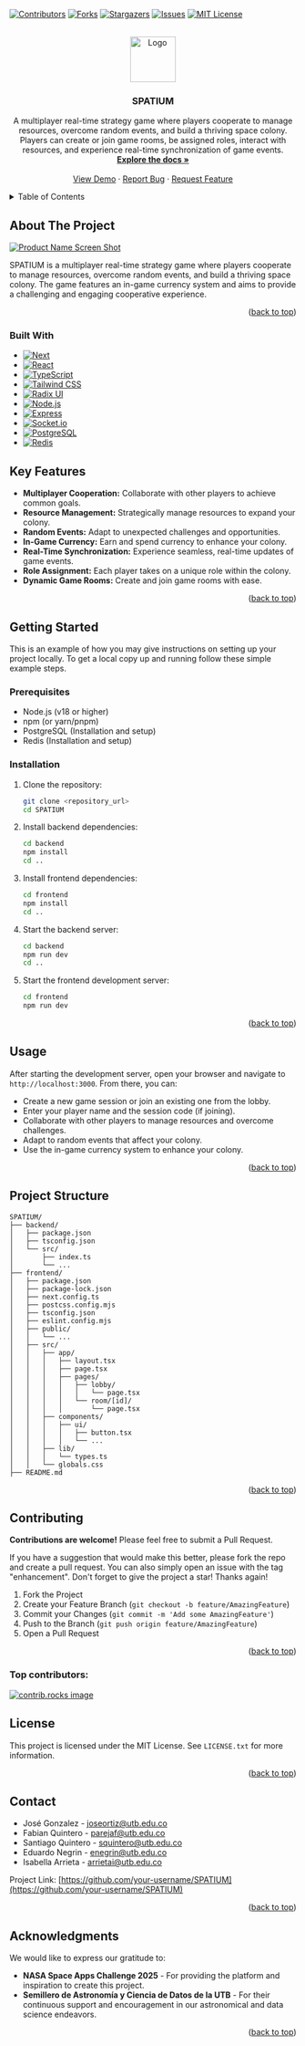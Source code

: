 <!-- Improved compatibility of back to top link: See: https://github.com/othneildrew/Best-README-Template/pull/73 -->
<a id="readme-top"></a>
<!--

<!-- PROJECT SHIELDS -->
<!--
*** I'm using markdown "reference style" links for readability.
*** Reference links are enclosed in brackets [ ] instead of parentheses ( ).
*** See the bottom of this document for the declaration of the reference variables
*** for contributors-url, forks-url, etc. This is an optional, concise syntax you may use.
*** https://www.markdownguide.org/basic-syntax/#reference-style-links
-->
[![Contributors][contributors-shield]][contributors-url]
[![Forks][forks-shield]][forks-url]
[![Stargazers][stars-shield]][stars-url]
[![Issues][issues-shield]][issues-url]
[![MIT License][license-shield]][license-url]


<!-- PROJECT LOGO -->
<br />
<div align="center">
  <a href="https://github.com/Joverit5/NASA-SPACECREW2025">
    <img src="images/logo.png" alt="Logo" width="80" height="80">
  </a>

<h3 align="center">SPATIUM</h3>

  <p align="center">
    A multiplayer real-time strategy game where players cooperate to manage resources, overcome random events, and build a thriving space colony. Players can create or join game rooms, be assigned roles, interact with resources, and experience real-time synchronization of game events.
    <br />
    <a href="https://github.com/your-username/SPATIUM.git"><strong>Explore the docs »</strong></a>
    <br />
    <br />
    <a href="https://spatium-demo.vercel.app">View Demo</a>
    ·
   <a href="https://github.com/your-username/SPATIUM/issues/new?labels=bug&template=bug-report---.md">Report Bug</a>
    ·
   <a href="https://github.com/your-username/SPATIUM/issues/new?labels=enhancement&template=feature-request---.md">Request Feature</a>

  </p>
</div>



<!-- TABLE OF CONTENTS -->
<details>
  <summary>Table of Contents</summary>
  <ol>
    <li>
      <a href="#about-the-project">About The Project</a>
      <ul>
        <li><a href="#built-with">Built With</a></li>
        <li><a href="#key-features">Key Features</a></li>
      </ul>
    </li>
    <li>
      <a href="#getting-started">Getting Started</a>
      <ul>
        <li><a href="#prerequisites">Prerequisites</a></li>
        <li><a href="#installation">Installation</a></li>
      </ul>
    </li>
    <li><a href="#usage">Usage</a></li>
    <li><a href="#project-structure">Project Structure</a></li>
    <li><a href="#contributing">Contributing</a></li>
    <li><a href="#license">License</a></li>
    <li><a href="#contact">Contact</a></li>
    <li><a href="#acknowledgments">Acknowledgments</a></li>
  </ol>
</details>



<!-- ABOUT THE PROJECT -->
## About The Project

[![Product Name Screen Shot][product-screenshot]](https://spatium-demo.vercel.app)

SPATIUM is a multiplayer real-time strategy game where players cooperate to manage resources, overcome random events, and build a thriving space colony. The game features an in-game currency system and aims to provide a challenging and engaging cooperative experience.

<p align="right">(<a href="#readme-top">back to top</a>)</p>



### Built With

* [![Next][Next.js]][Next-url]
* [![React][React.js]][React-url]
* [![TypeScript][TypeScript]][TypeScript-url]
* [![Tailwind CSS][Tailwind]][Tailwind-url]
* [![Radix UI][Radix]][Radix-url]
* [![Node.js][Node.js]][Node-url]
* [![Express][Express.js]][Express-url]
* [![Socket.io][Socket.io]][Socket-url]
* [![PostgreSQL][PostgreSQL]][PostgreSQL-url]
* [![Redis][Redis]][Redis-url]

<!-- KEY FEATURES -->
## Key Features

- **Multiplayer Cooperation:** Collaborate with other players to achieve common goals.
- **Resource Management:** Strategically manage resources to expand your colony.
- **Random Events:** Adapt to unexpected challenges and opportunities.
- **In-Game Currency:** Earn and spend currency to enhance your colony.
- **Real-Time Synchronization:** Experience seamless, real-time updates of game events.
- **Role Assignment:** Each player takes on a unique role within the colony.
- **Dynamic Game Rooms:** Create and join game rooms with ease.

<p align="right">(<a href="#readme-top">back to top</a>)</p>

<!-- GETTING STARTED -->
## Getting Started

This is an example of how you may give instructions on setting up your project locally.
To get a local copy up and running follow these simple example steps.

### Prerequisites

* Node.js (v18 or higher)
* npm (or yarn/pnpm)
* PostgreSQL (Installation and setup)
* Redis (Installation and setup)

### Installation

1. Clone the repository:
   ```bash
   git clone <repository_url>
   cd SPATIUM
   ```

2. Install backend dependencies:
   ```bash
   cd backend
   npm install
   cd ..
   ```

3. Install frontend dependencies:
   ```bash
   cd frontend
   npm install
   cd ..
   ```

4. Start the backend server:
   ```bash
   cd backend
   npm run dev
   cd ..
   ```

5. Start the frontend development server:
   ```bash
   cd frontend
   npm run dev
   ```

<p align="right">(<a href="#readme-top">back to top</a>)</p>



<!-- USAGE EXAMPLES -->
## Usage

After starting the development server, open your browser and navigate to `http://localhost:3000`. From there, you can:

- Create a new game session or join an existing one from the lobby.
- Enter your player name and the session code (if joining).
- Collaborate with other players to manage resources and overcome challenges.
- Adapt to random events that affect your colony.
- Use the in-game currency system to enhance your colony.

<p align="right">(<a href="#readme-top">back to top</a>)</p>



<!-- PROJECT STRUCTURE -->
## Project Structure

```
SPATIUM/
├── backend/
│   ├── package.json
│   ├── tsconfig.json
│   └── src/
│       ├── index.ts
│       └── ...
├── frontend/
│   ├── package.json
│   ├── package-lock.json
│   ├── next.config.ts
│   ├── postcss.config.mjs
│   ├── tsconfig.json
│   ├── eslint.config.mjs
│   ├── public/
│   │   └── ...
│   ├── src/
│   │   ├── app/
│   │   │   ├── layout.tsx
│   │   │   ├── page.tsx
│   │   │   ├── pages/
│   │   │   │   ├── lobby/
│   │   │   │   │   └── page.tsx
│   │   │   │   └── room/[id]/
│   │   │   │       └── page.tsx
│   │   ├── components/
│   │   │   ├── ui/
│   │   │   │   ├── button.tsx
│   │   │   │   └── ...
│   │   ├── lib/
│   │   │   └── types.ts
│   │   └── globals.css
├── README.md
```

<p align="right">(<a href="#readme-top">back to top</a>)</p>


<!-- CONTRIBUTING -->
## Contributing

**Contributions are welcome!** Please feel free to submit a Pull Request.

If you have a suggestion that would make this better, please fork the repo and create a pull request. You can also simply open an issue with the tag "enhancement".
Don't forget to give the project a star! Thanks again!

1. Fork the Project
2. Create your Feature Branch (`git checkout -b feature/AmazingFeature`)
3. Commit your Changes (`git commit -m 'Add some AmazingFeature'`)
4. Push to the Branch (`git push origin feature/AmazingFeature`)
5. Open a Pull Request

<p align="right">(<a href="#readme-top">back to top</a>)</p>

### Top contributors:

<a href="https://github.com/your-username/SPATIUM/graphs/contributors">
  <img src="https://contrib.rocks/image?repo=your-username/SPATIUM" alt="contrib.rocks image" />
</a>


<!-- LICENSE -->
## License

This project is licensed under the MIT License. See `LICENSE.txt` for more information.

<p align="right">(<a href="#readme-top">back to top</a>)</p>



<!-- CONTACT -->
## Contact

- José Gonzalez - joseortiz@utb.edu.co
- Fabian Quintero - parejaf@utb.edu.co
- Santiago Quintero - squintero@utb.edu.co
- Eduardo Negrin - enegrin@utb.edu.co
- Isabella Arrieta - arrietai@utb.edu.co

Project Link: [https://github.com/your-username/SPATIUM](https://github.com/your-username/SPATIUM)

<p align="right">(<a href="#readme-top">back to top</a>)</p>



<!-- ACKNOWLEDGMENTS -->
## Acknowledgments

We would like to express our gratitude to:

* **NASA Space Apps Challenge 2025** - For providing the platform and inspiration to create this project.
* **Semillero de Astronomía y Ciencia de Datos de la UTB** - For their continuous support and encouragement in our astronomical and data science endeavors.

<p align="right">(<a href="#readme-top">back to top</a>)</p>



<!-- MARKDOWN LINKS & IMAGES -->
<!-- https://www.markdownguide.org/basic-syntax/#reference-style-links -->
[contributors-shield]: https://img.shields.io/github/contributors/your-username/SPATIUM.svg?style=for-the-badge
[contributors-url]: https://github.com/your-username/SPATIUM/graphs/contributors

[forks-shield]: https://img.shields.io/github/forks/your-username/SPATIUM.svg?style=for-the-badge
[forks-url]: https://github.com/your-username/SPATIUM/network/members

[stars-shield]: https://img.shields.io/github/stars/your-username/SPATIUM.svg?style=for-the-badge
[stars-url]: https://github.com/your-username/SPATIUM/stargazers

[issues-shield]: https://img.shields.io/github/issues/your-username/SPATIUM.svg?style=for-the-badge
[issues-url]: https://github.com/your-username/SPATIUM/issues

[license-shield]: https://img.shields.io/github/license/your-username/SPATIUM.svg?style=for-the-badge
[license-url]: https://github.com/your-username/SPATIUM/blob/master/LICENSE.txt

[product-screenshot]: images/screenshot.png

[Next.js]: https://img.shields.io/badge/next.js-000000?style=for-the-badge&logo=nextdotjs&logoColor=white
[Next-url]: https://nextjs.org/

[React.js]: https://img.shields.io/badge/React-20232A?style=for-the-badge&logo=react&logoColor=61DAFB
[React-url]: https://reactjs.org/

[TypeScript]: https://img.shields.io/badge/TypeScript-007ACC?style=for-the-badge&logo=typescript&logoColor=white
[TypeScript-url]: https://www.typescriptlang.org/

[Tailwind]: https://img.shields.io/badge/Tailwind%20CSS-38B2AC?style=for-the-badge&logo=tailwind-css&logoColor=white
[Tailwind-url]: https://tailwindcss.com/

[Radix]: https://img.shields.io/badge/Radix%20UI-161618?style=for-the-badge&logo=radix-ui&logoColor=white
[Radix-url]: https://www.radix-ui.com/

[Node.js]: https://img.shields.io/badge/Node.js-43853D?style=for-the-badge&logo=node.js&logoColor=white
[Node-url]: https://nodejs.org/

[Express.js]: https://img.shields.io/badge/Express.js-404D59?style=for-the-badge&logo=express&logoColor=white
[Express-url]: https://expressjs.com/

[Socket.io]: https://img.shields.io/badge/Socket.io-010101?style=for-the-badge&logo=socket.io&logoColor=white
[Socket-url]: https://socket.io/

[PostgreSQL]: https://img.shields.io/badge/PostgreSQL-316192?style=for-the-badge&logo=postgresql&logoColor=white
[PostgreSQL-url]: https://www.postgresql.org/

[Redis]: https://img.shields.io/badge/Redis-DC382D?style=for-the-badge&logo=redis&logoColor=white
[Redis-url]: https://redis.io/
